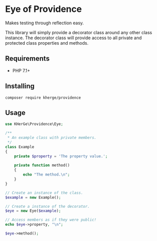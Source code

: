 Eye of Providence
=================

Makes testing through reflection easy.

This library will simply provide a decorator class around any other class
instance. The decorator class will provide access to all private and protected
class properties and methods.

Requirements
------------

- PHP 7.1+

Installing
-----------

    composer require kherge/providence

Usage
-----

```php
use KHerGe\Providence\Eye;

/**
 * An example class with private members.
 */
class Example
{
    private $property = 'The property value.';
    
    private function method()
    {
        echo "The method.\n";
    }
}

// Create an instance of the class.
$example = new Example();

// Create a instance of the decorator.
$eye = new Eye($example);

// Access members as if they were public!
echo $eye->property, "\n";

$eye->method();
```
